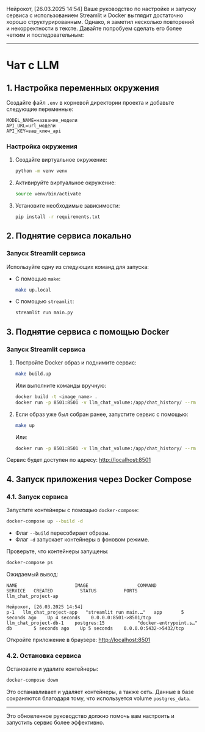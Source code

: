 Нейрокот, [26.03.2025 14:54]
Ваше руководство по настройке и запуску сервиса с использованием Streamlit и Docker выглядит достаточно хорошо структурированным. Однако, я заметил несколько повторений и некорректности в тексте. Давайте попробуем сделать его более четким и последовательным:

---

# Чат с LLM

## 1. Настройка переменных окружения

Создайте файл `.env` в корневой директории проекта и добавьте следующие переменные:

```
MODEL_NAME=название_модели
API_URL=url_модели
API_KEY=ваш_ключ_api
```

### Настройка окружения

1. Создайте виртуальное окружение:
   ```bash
   python -m venv venv
   ```

2. Активируйте виртуальное окружение:
   ```bash
   source venv/bin/activate
   ```

3. Установите необходимые зависимости:
   ```bash
   pip install -r requirements.txt
   ```

## 2. Поднятие сервиса локально

### Запуск Streamlit сервиса

Используйте одну из следующих команд для запуска:

- С помощью `make`:
  ```bash
  make up.local
  ```

- С помощью `streamlit`:
  ```bash
  streamlit run main.py
  ```

## 3. Поднятие сервиса с помощью Docker

### Запуск Streamlit сервиса

1. Постройте Docker образ и поднимите сервис:
   ```bash
   make build.up
   ```

   Или выполните команды вручную:
   ```bash
   docker build -t <image_name> .
   docker run -p 8501:8501 -v llm_chat_volume:/app/chat_history/ --rm --name <container_name> <image_name>
   ```

2. Если образ уже был собран ранее, запустите сервис с помощью:
   ```bash
   make up
   ```

   Или:
   ```bash
   docker run -p 8501:8501 -v llm_chat_volume:/app/chat_history/ --rm --name <container_name> <image_name>
   ```

Сервис будет доступен по адресу: [http://localhost:8501](http://localhost:8501)

## 4. Запуск приложения через Docker Compose

### 4.1. Запуск сервиса

Запустите контейнеры с помощью `docker-compose`:

```bash
docker-compose up --build -d
```

- Флаг `--build` пересобирает образы.
- Флаг `-d` запускает контейнеры в фоновом режиме.

Проверьте, что контейнеры запущены:

```bash
docker-compose ps
```

Ожидаемый вывод:

```
NAME                     IMAGE                  COMMAND                  SERVICE   CREATED          STATUS          PORTS
llm_chat_project-ap

Нейрокот, [26.03.2025 14:54]
p-1   llm_chat_project-app   "streamlit run main.…"   app       5 seconds ago    Up 4 seconds    0.0.0.0:8501->8501/tcp
llm_chat_project-db-1    postgres:15            "docker-entrypoint.s…"   db        5 seconds ago    Up 5 seconds    0.0.0.0:5432->5432/tcp
```

Откройте приложение в браузере: [http://localhost:8501](http://localhost:8501)

### 4.2. Остановка сервиса

Остановите и удалите контейнеры:

```bash
docker-compose down
```

Это останавливает и удаляет контейнеры, а также сеть. Данные в базе сохраняются благодаря тому, что используется volume `postgres_data`.

---

Это обновленное руководство должно помочь вам настроить и запустить сервис более эффективно.